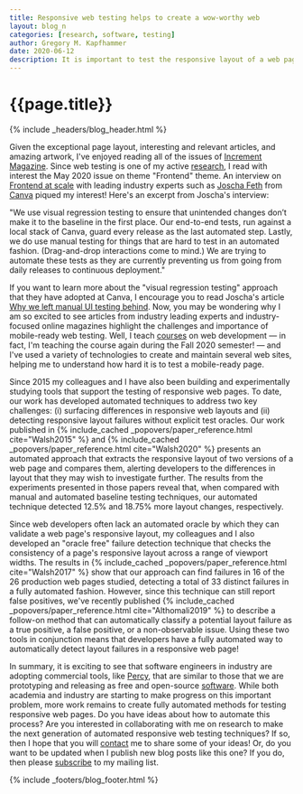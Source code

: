 ```yaml
---
title: Responsive web testing helps to create a wow-worthy web
layout: blog_n
categories: [research, software, testing]
author: Gregory M. Kapfhammer
date: 2020-06-12
description: It is important to test the responsive layout of a web page.
---
```


# {{page.title}}
{% include _headers/blog_header.html %}

Given the exceptional page layout, interesting and relevant articles, and
amazing artwork, I've enjoyed reading all of the issues of [Increment
Magazine](https://increment.com/). Since web testing is one of my active
[research]({{site.baseurl}}research/), I read with interest the May 2020 issue
on theme "Frontend" theme. An interview on [Frontend at
scale](https://increment.com/frontend/frontend-at-scale/) with leading industry
experts such as [Joscha Feth](https://www.linkedin.com/in/joschafeth/) from
[Canva](https://www.canva.com/) piqued my interest! Here's an excerpt from
Joscha's interview:

 "We use visual regression testing to ensure that unintended changes don’t make
 it to the baseline in the first place. Our end-to-end tests, run against a
 local stack of Canva, guard every release as the last automated step. Lastly,
 we do use manual testing for things that are hard to test in an automated
 fashion. (Drag-and-drop interactions come to mind.) We are trying to automate
 these tests as they are currently preventing us from going from daily releases
 to continuous deployment."

If you want to learn more about the "visual regression testing" approach that
they have adopted at Canva, I encourage you to read Joscha's article [Why we
left manual UI testing
behind](https://product.canva.com/automated-visual-testing-at-canva/). Now, you
may be wondering why I am so excited to see articles from industry leading
experts and industry-focused online magazines highlight the challenges and
importance of mobile-ready web testing. Well, I teach
[courses]({{site.baseurl}}teaching/) on web development &mdash; in fact, I'm
teaching the course again during the Fall 2020 semester! &mdash; and I've used a
variety of technologies to create and maintain several web sites, helping me to
understand how hard it is to test a mobile-ready page.

<p>

Since 2015 my colleagues and I have also been building and experimentally
studying tools that support the testing of responsive web pages. To date, our
work has developed automated techniques to address two key challenges: (i)
surfacing differences in responsive web layouts and (ii) detecting responsive
layout failures without explicit test oracles. Our work published in {%
include_cached _popovers/paper_reference.html cite="Walsh2015" %} and {%
include_cached _popovers/paper_reference.html cite="Walsh2020" %} presents an
automated approach that extracts the responsive layout of two versions of a web
page and compares them, alerting developers to the differences in layout that
they may wish to investigate further. The results from the experiments presented
in those papers reveal that, when compared with manual and automated baseline
testing techniques, our automated technique detected 12.5% and 18.75% more
layout changes, respectively.

</p>

<p>

Since web developers often lack an automated oracle by which they can validate a
web page's responsive layout, my colleagues and I also developed an "oracle
free" failure detection technique that checks the consistency of a page's
responsive layout across a range of viewport widths. The results in {%
include_cached _popovers/paper_reference.html cite="Walsh2017" %} show that our
approach can find failures in 16 of the 26 production web pages studied,
detecting a total of 33 distinct failures in a fully automated fashion. However,
since this technique can still report false positives, we've recently published
{% include_cached _popovers/paper_reference.html cite="Althomali2019" %} to
describe a follow-on method that can automatically classify a potential layout
failure as a true positive, a false positive, or a non-observable issue. Using
these two tools in conjunction means that developers have a fully automated way
to automatically detect layout failures in a responsive web page!

</p>

In summary, it is exciting to see that software engineers in industry are
adopting commercial tools, like [Percy](https://percy.io/), that are similar to
those that we are prototyping and releasing as free and open-source
[software]({{site.baseurl}}software/). While both academia and industry are
starting to make progress on this important problem, more work remains to create
fully automated methods for testing responsive web pages. Do you have ideas
about how to automate this process? Are you interested in collaborating with me
on research to make the next generation of automated responsive web testing
techniques? If so, then I hope that you will [contact]({{site.baseurl}}contact/)
me to share some of your ideas! Or, do you want to be updated when I publish new
blog posts like this one? If you do, then please
[subscribe]({{site.baseurl}}support/) to my mailing list.

{% include _footers/blog_footer.html %}
